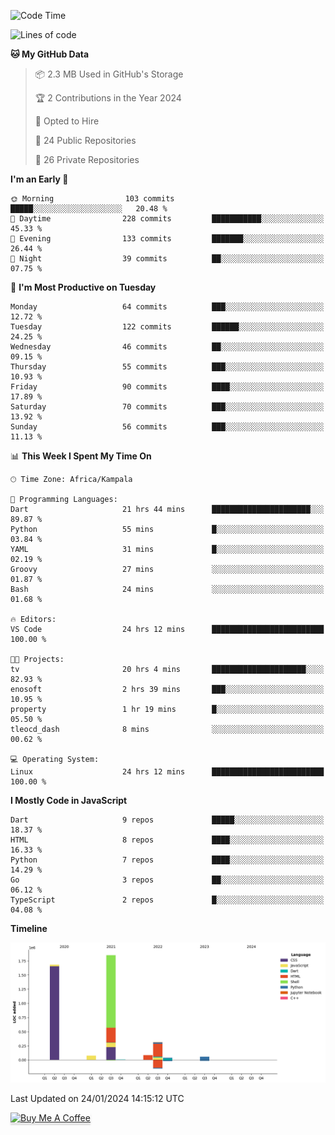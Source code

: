 <!--START_SECTION:waka-->
![Code Time](http://img.shields.io/badge/Code%20Time-422%20hrs%2032%20mins-blue)

![Lines of code](https://img.shields.io/badge/From%20Hello%20World%20I%27ve%20Written-4.1%20million%20lines%20of%20code-blue)

**🐱 My GitHub Data** 

> 📦 2.3 MB Used in GitHub's Storage 
 > 
> 🏆 2 Contributions in the Year 2024
 > 
> 💼 Opted to Hire
 > 
> 📜 24 Public Repositories 
 > 
> 🔑 26 Private Repositories 
 > 
**I'm an Early 🐤** 

```text
🌞 Morning                103 commits         █████░░░░░░░░░░░░░░░░░░░░   20.48 % 
🌆 Daytime                228 commits         ███████████░░░░░░░░░░░░░░   45.33 % 
🌃 Evening                133 commits         ███████░░░░░░░░░░░░░░░░░░   26.44 % 
🌙 Night                  39 commits          ██░░░░░░░░░░░░░░░░░░░░░░░   07.75 % 
```
📅 **I'm Most Productive on Tuesday** 

```text
Monday                   64 commits          ███░░░░░░░░░░░░░░░░░░░░░░   12.72 % 
Tuesday                  122 commits         ██████░░░░░░░░░░░░░░░░░░░   24.25 % 
Wednesday                46 commits          ██░░░░░░░░░░░░░░░░░░░░░░░   09.15 % 
Thursday                 55 commits          ███░░░░░░░░░░░░░░░░░░░░░░   10.93 % 
Friday                   90 commits          ████░░░░░░░░░░░░░░░░░░░░░   17.89 % 
Saturday                 70 commits          ███░░░░░░░░░░░░░░░░░░░░░░   13.92 % 
Sunday                   56 commits          ███░░░░░░░░░░░░░░░░░░░░░░   11.13 % 
```


📊 **This Week I Spent My Time On** 

```text
🕑︎ Time Zone: Africa/Kampala

💬 Programming Languages: 
Dart                     21 hrs 44 mins      ██████████████████████░░░   89.87 % 
Python                   55 mins             █░░░░░░░░░░░░░░░░░░░░░░░░   03.84 % 
YAML                     31 mins             █░░░░░░░░░░░░░░░░░░░░░░░░   02.19 % 
Groovy                   27 mins             ░░░░░░░░░░░░░░░░░░░░░░░░░   01.87 % 
Bash                     24 mins             ░░░░░░░░░░░░░░░░░░░░░░░░░   01.68 % 

🔥 Editors: 
VS Code                  24 hrs 12 mins      █████████████████████████   100.00 % 

🐱‍💻 Projects: 
tv                       20 hrs 4 mins       █████████████████████░░░░   82.93 % 
enosoft                  2 hrs 39 mins       ███░░░░░░░░░░░░░░░░░░░░░░   10.95 % 
property                 1 hr 19 mins        █░░░░░░░░░░░░░░░░░░░░░░░░   05.50 % 
tleocd_dash              8 mins              ░░░░░░░░░░░░░░░░░░░░░░░░░   00.62 % 

💻 Operating System: 
Linux                    24 hrs 12 mins      █████████████████████████   100.00 % 
```

**I Mostly Code in JavaScript** 

```text
Dart                     9 repos             █████░░░░░░░░░░░░░░░░░░░░   18.37 % 
HTML                     8 repos             ████░░░░░░░░░░░░░░░░░░░░░   16.33 % 
Python                   7 repos             ████░░░░░░░░░░░░░░░░░░░░░   14.29 % 
Go                       3 repos             ██░░░░░░░░░░░░░░░░░░░░░░░   06.12 % 
TypeScript               2 repos             █░░░░░░░░░░░░░░░░░░░░░░░░   04.08 % 
```



**Timeline**

![Lines of Code chart](https://raw.githubusercontent.com/drexhacker/drexhacker/main/assets/bar_graph.png)


 Last Updated on 24/01/2024 14:15:12 UTC
<!--END_SECTION:waka-->

<a href="https://www.buymeacoffee.com/drexsoftorg" target="_blank"><img src="https://www.buymeacoffee.com/assets/img/custom_images/orange_img.png" alt="Buy Me A Coffee" style="height: 41px !important;width: 174px !important;box-shadow: 0px 3px 2px 0px rgba(190, 190, 190, 0.5) !important;-webkit-box-shadow: 0px 3px 2px 0px rgba(190, 190, 190, 0.5) !important;" ></a>


<!---
drexhacker/drexhacker is a ✨ special ✨ repository because its `README.md` (this file) appears on your GitHub profile.
You can click the Preview link to take a look at your changes.
--->
